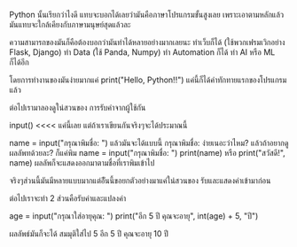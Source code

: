 Python นั้นเรียกว่าไงดี แทบจะบอกได้เลยว่ามันคือภาษาโปรแกรมขั้นสูงเลย เพราะเอาตามหลักแล้วมันแทบจะใกล้เคียงกับภาษามนุษย์สุดแล้วละ
<!-- *************************** บทนำ ******************************* -->
ความสามารถของมันก็คือต้องบอกว่ามันทำได้หลายอย่างมากเลยนะ
ทำเว็บก็ได้ (ใช้พวกเฟรมเวิกอย่าง Flask, Django)
ทำ Data (ใช้ Panda, Numpy)
ทำ Automation ก็ได้
ทำ AI หรือ ML ก็ได้อีก
<!-- *************************** ทักทายกัน ******************************* -->
โดยการทำงานของมันง่ายมากแค่
print("Hello, Python!!") 
แค่นี้ก็ได้คำทักทายแรกของโปรแกรมแล้ว

<!-- *************************** การรับค่าและแสดงผล ******************************* -->
ต่อไปเรามาลองดูใน่สวนของ การรับค่าจากผู้ใช้กัน

input()  <<<< แค่นี้เลย
แต่ถ้าเราเขียนกันจริงๆจะได้ประมาณนี้ 

name = input("กรุณาพิมชื่อ: ") 
แล้วมันจะได้แบบนี้ 
กรุณาพิมชื่อ: 
ง่ายเนอะว่าไหม?
แล้วถ้าอยากดูผลลัพทด้วยละ? ก็แค่พิม
name = input("กรุณาพิมชื่อ: ")
print(name) หรือ print("สวัสดี!", name)
ผลลัพก็จะแสดงออกมาตามชื่อที่เราพิมเข้าไป

จริงๆส่วนนี้มันมีหลายแบบมากแต่อีันนี้ขอยกตัวอย่างมาแค่ใน่สวนของ รับและแสดงค่าเข้ามาก่อน

<!-- *************************** การทำงานแบบผสม ******************************* -->
ต่อไปเราจะทำ 2 ส่วนคือรับค่าและแปลงค่า

age = input("กรุณาใส่อายุคุณ: ")
print("อีก 5 ปี คุณจะอายุ", int(age) + 5, "ปี")

ผลลัพธ์มันก็จะได้
สมมุติใส่ไป 5
อีก 5 ปี คุณจะอายุ 10 ปี


